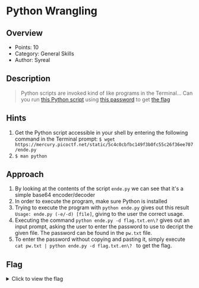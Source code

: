 # Python Wrangling

## Overview

* Points: 10
* Category: General Skills
* Author: Syreal

## Description
> Python scripts are invoked kind of like programs in the Terminal... Can you run [this Python script](https://mercury.picoctf.net/static/5c4c0cbfbc149f3b0fc55c26f36ee707/ende.py) using [this password](https://mercury.picoctf.net/static/5c4c0cbfbc149f3b0fc55c26f36ee707/pw.txt) to get [the flag](https://mercury.picoctf.net/static/5c4c0cbfbc149f3b0fc55c26f36ee707/flag.txt.en?)

## Hints

1. Get the Python script accessible in your shell by entering the following command in the Terminal prompt: `$ wget https://mercury.picoctf.net/static/5c4c0cbfbc149f3b0fc55c26f36ee707/ende.py`
2. `$ man python`

## Approach

1. By looking at the contents of the script `ende.py` we can see that it's a simple base64 encoder/decoder 
2. In order to execute the program, make sure Python is installed
3. Trying to execute the program with `python ende.py` gives out this result `Usage: ende.py (-e/-d) [file]`, giving to the user the correct usage.
4. Executing the command `python ende.py -d flag.txt.en\?` gives out an input prompt, asking the user to enter the password to use to decript the given file. The password can be found in the `pw.txt` file.
5. To enter the password without copying and pasting it, simply execute `cat pw.txt | python ende.py -d flag.txt.en\? ` to get the flag.

## Flag

<details>
<summary>Click to view the flag</summary>

__picoCTF{4p0110_1n_7h3_h0us3_192ee2db}__
</details>